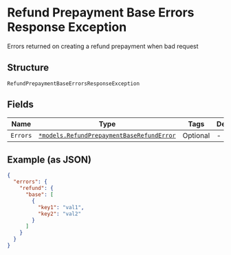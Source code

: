 
# Refund Prepayment Base Errors Response Exception

Errors returned on creating a refund prepayment when bad request

## Structure

`RefundPrepaymentBaseErrorsResponseException`

## Fields

| Name | Type | Tags | Description |
|  --- | --- | --- | --- |
| `Errors` | [`*models.RefundPrepaymentBaseRefundError`](../../doc/models/refund-prepayment-base-refund-error.md) | Optional | - |

## Example (as JSON)

```json
{
  "errors": {
    "refund": {
      "base": [
        {
          "key1": "val1",
          "key2": "val2"
        }
      ]
    }
  }
}
```

